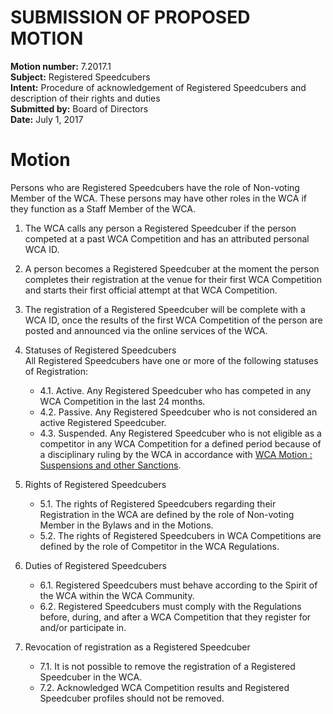 # SUBMISSION OF PROPOSED MOTION

**Motion number:** 7.2017.1  
**Subject:** Registered Speedcubers  
**Intent:** Procedure of acknowledgement of Registered Speedcubers and description of their rights and duties  
**Submitted by:** Board of Directors  
**Date:** July 1, 2017  

# Motion

Persons who are Registered Speedcubers have the role of Non-voting Member of the WCA. These persons may have other roles in the WCA if they function as a Staff Member of the WCA.

1. The WCA calls any person a Registered Speedcuber if the person competed at a past WCA Competition and has an attributed personal WCA ID.

2. A person becomes a Registered Speedcuber at the moment the person completes their registration at the venue for their first WCA Competition and starts their first official attempt at that WCA Competition.

3. The registration of a Registered Speedcuber will be complete with a WCA ID, once the results of the first WCA Competition of the person are posted and announced via the online services of the WCA.

4. Statuses of Registered Speedcubers <br> All Registered Speedcubers have one or more of the following statuses of Registration:
   - 4.1. Active. Any Registered Speedcuber who has competed in any WCA Competition in the last 24 months.
   - 4.2. Passive. Any Registered Speedcuber who is not considered an active Registered Speedcuber.
   - 4.3. Suspended. Any Registered Speedcuber who is not eligible as a competitor in any WCA Competition for a defined period because of a disciplinary ruling by the WCA in accordance with [WCA Motion : Suspensions and other Sanctions](15-Suspensions_and_other_Sanctions.md).

5. Rights of Registered Speedcubers
   - 5.1. The rights of Registered Speedcubers regarding their Registration in the WCA are defined by the role of Non-voting Member in the Bylaws and in the Motions.
   - 5.2. The rights of Registered Speedcubers in WCA Competitions are defined by the role of Competitor in the WCA Regulations.

6. Duties of Registered Speedcubers
   - 6.1. Registered Speedcubers must behave according to the Spirit of the WCA within the WCA Community.
   - 6.2. Registered Speedcubers must comply with the Regulations before, during, and after a WCA Competition that they register for and/or participate in.

7. Revocation of registration as a Registered Speedcuber
   - 7.1. It is not possible to remove the registration of a Registered Speedcuber in the WCA.
   - 7.2. Acknowledged WCA Competition results and Registered Speedcuber profiles should not be removed.
